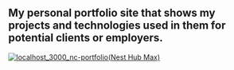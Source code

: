 ## My personal portfolio site that shows my projects and technologies used in them for potential clients or employers.

<a href="https://ncain24.github.io/nc-portfolio">![localhost_3000_nc-portfolio(Nest Hub Max)](https://user-images.githubusercontent.com/88724898/219765296-d80df994-4b49-4360-bf0e-fdad283609cd.png)</a>
